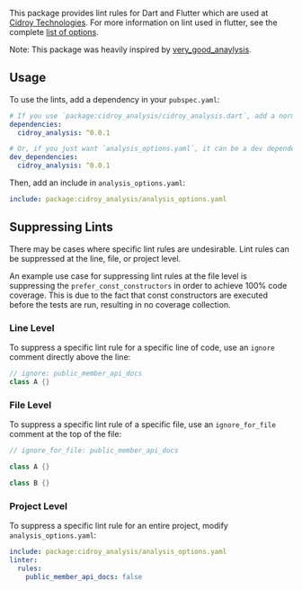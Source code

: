 This package provides lint rules for Dart and Flutter which are used at [Cidroy Technologies](https://cidroy.com). For more information on lint used in flutter, see the complete [list of options](https://dart.dev/tools/linter-rules).

Note: This package was heavily inspired by [very_good_anaylysis](https://github.com/VeryGoodOpenSource/very_good_analysis).

## Usage

To use the lints, add a dependency in your `pubspec.yaml`:

```yaml
# If you use `package:cidroy_analysis/cidroy_analysis.dart`, add a normal dependency.
dependencies:
  cidroy_analysis: ^0.0.1

# Or, if you just want `analysis_options.yaml`, it can be a dev dependency.
dev_dependencies:
  cidroy_analysis: ^0.0.1
```

Then, add an include in `analysis_options.yaml`:

```yaml
include: package:cidroy_analysis/analysis_options.yaml
```

## Suppressing Lints

There may be cases where specific lint rules are undesirable. Lint rules can be suppressed at the line, file, or project level.

An example use case for suppressing lint rules at the file level is suppressing the `prefer_const_constructors` in order to achieve 100% code coverage. This is due to the fact that const constructors are executed before the tests are run, resulting in no coverage collection.

### Line Level

To suppress a specific lint rule for a specific line of code, use an `ignore` comment directly above the line:

```dart
// ignore: public_member_api_docs
class A {}
```

### File Level

To suppress a specific lint rule of a specific file, use an `ignore_for_file` comment at the top of the file:

```dart
// ignore_for_file: public_member_api_docs

class A {}

class B {}
```

### Project Level

To suppress a specific lint rule for an entire project, modify `analysis_options.yaml`:

```yaml
include: package:cidroy_analysis/analysis_options.yaml
linter:
  rules:
    public_member_api_docs: false
```

